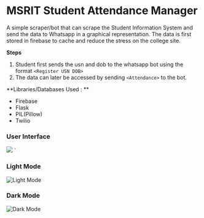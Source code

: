 # MSRIT Student Attendance Manager

A simple scraper/bot that can scrape the Student Information System and send the data to Whatsapp in a graphical representation. The data is first stored in firebase to cache and reduce the stress on the college site.

**Steps**
1. Student first sends the usn and dob to the whatsapp bot using the format
`<Register USN DOB>`
2. The data can later be accessed by sending `<Attendance>` to the bot.


**Libraries/Databases Used : **
- Firebase
- Flask
- PIL(Pillow)
- Twilio


### **User Interface** <br>
![](https://i.ibb.co/GsMqSRx/6ab0d9c3-24e7-4682-a930-980ead638f4d.jpg)
`
### **Light Mode** <br>
![](https://i.ibb.co/f0VrkQS/5087c7d9-8704-47a3-9e98-9a42945ddd9d.jpg "Light Mode")

###  **Dark Mode** <br>
![](https://i.ibb.co/ZK2ktNb/db80a3af-a697-48c4-be5c-efc5f23621f1.jpg "Dark Mode")
